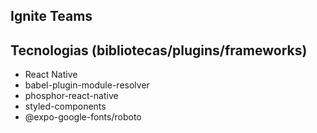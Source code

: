 ## Ignite Teams


## Tecnologias (bibliotecas/plugins/frameworks)
 - React Native
 - babel-plugin-module-resolver
 - phosphor-react-native
 - styled-components
 - @expo-google-fonts/roboto